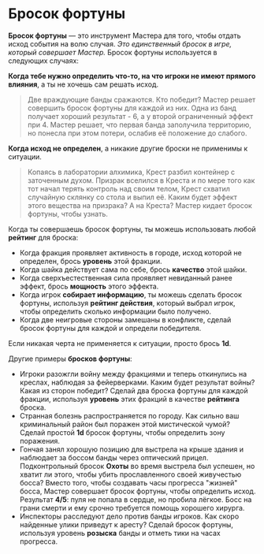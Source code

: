 # Бросок фортуны

**Бросок фортуны** — это инструмент Мастера для того, чтобы отдать исход события на волю случая. _Это единственный бросок в игре, который совершает Мастер._ Бросок фортуны используется в следующих случаях:

**Когда тебе нужно определить что-то, на что игроки не имеют прямого влияния**, а ты не хочешь сам решать исход.
> Две враждующие банды сражаются. Кто победит? Мастер решает совершить бросок фортуны для каждой из них. Одна из банд получает хороший результат - 6, а у второй ограниченный эффект при 4. Мастер решает, что первая банда заполучила территорию, но понесла при этом потери, ослабив её положение до слабого.

**Когда исход не определен**, а никакие другие броски не применимы к ситуации.                     
> Копаясь в лаборатории алхимика, Крест разбил контейнер с заточенным духом. Призрак вселился в Креста и по мере того как тот начал терять контроль над своим телом, Крест схватил случайную склянку со стола и выпил её. Каким будет эффект этого вещества на призрака? А на Креста? Мастер кидает бросок фортуны, чтобы узнать.

Когда ты совершаешь бросок фортуны, ты можешь использовать любой **рейтинг** для броска:

- Когда фракция проявляет активность в городе, исход которой не определен, брось **уровень** этой фракции.
- Когда шайка действует сама по себе, брось **качество** этой шайки.
- Когда сверхъестественная сила проявляет невиданный ранее эффект, брось **мощность** этого эффекта.
- Когда игрок **собирает информацию**, ты можешь сделать бросок фортуны, используя **рейтинг действия**, который выбрал игрок, чтобы определить сколько информации было получено.
- Когда две неигровые стороны замешаны в конфликте, сделай бросок фортуны для каждой и определи победителя.

Если никакая черта не применяется к ситуации, просто брось **1d**.

Другие примеры **бросков фортуны**:

* Игроки разожгли войну между фракциями и теперь откинулись на креслах, наблюдая за фейерверками. Каким будет результат войны? Какая из сторон победит? Сделай два броска фортуны для каждой фракции, используя **уровень** этих фракций в качестве **рейтинга** броска.
* Странная болезнь распространяется по городу. Как сильно ваш криминальный район был поражен этой мистической чумой? Сделай простой **1d** бросок фортуны, чтобы определить зону поражения.
* Гончая занял хорошую позицию для выстрела на крыше здания и наблюдает за боссом банды через оптический прицел. Подконтрольный бросок **Охоты** во время выстрела был успешен, но хватит ли этого, чтобы убить прославленного своей живучестью босса? Вместо того, чтобы создавать часы прогресса "жизней" босса, Мастер совершает бросок фортуны, чтобы определить исход. Результат **4/5**: пуля не попала в сердце, но пробила лёгкое. Босс на грани смерти и ему срочно требуется помощь хорошего хирурга.
* Инспекторы расследуют дело против банды игроков. Как скоро найденные улики приведут к аресту? Сделай бросок фортуны, используя уровень **розыска** банды и отметь тики на часах прогресса.
